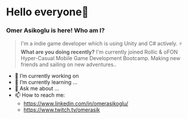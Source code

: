 # Hello everyone👋
### Omer Asikoglu is here! Who am I?
>I'm a indie game developer which is using Unity and C# actively.
  ⚡ **What are you doing recently?**
>I'm currently joined Rollic & oFON Hyper-Casual Mobile Game Development Bootcamp. Making new friends and sailing on new adventures..
- 🔭 I’m currently working on
- 🌱 I’m currently learning ... 
- 💬 Ask me about ...
- 📫 How to reach me:
     - https://www.linkedin.com/in/omerasikoglu/
     - https://www.twitch.tv/omerasik

